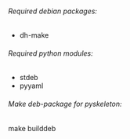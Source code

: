 ###### Required debian packages:
* dh-make

###### Required python modules:
* stdeb
* pyyaml


###### Make deb-package for pyskeleton:
make builddeb
